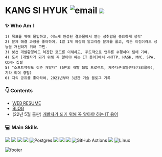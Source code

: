 # KANG SI HYUK ![email](https://img.shields.io/badge/📧_zlcls456@gmail.com-%23007396.svg?style=for-the-btn&logo=java&logoColor=white) [<img src="http://mazassumnida.wtf/api/mini/generate_badge?boj=zlcls456">](https://solved.ac/profile/zlcls456) 


### ✨ Who Am I
    1) 목표를 위해 몰입하고, 어느새 완성된 결과물에서 얻는 성취감을 중요하게 생각'
    2) 문제 해결 과정을 좋아하여, 1일 1개 이상의 알고리즘 문제를 풀고, 작은 이점이라도 성능을 개선하기 위해 고민.
    3) 낯선 개발환경에도 복잡한 코드를 이해하고, 주도적으로 업무를 수행하여 팀에 기여.
    4) 도서 [개발자가 되기 위해 꼭 알아야 하는 IT 용어]에서 <HTTP, HASH, MVC, SPA, CDN> 집필
    5) "소프트역량도 갖춘 개발자" (5번의 개발 협업 프로젝트, 제주더큰내일센터(대외활동), 기타 리더 경험)
    6) 지식 공유를 좋아하여, 2021년부터 3년간 기술 블로그 기록


### 👇 Contents

- [WEB RESUME](https://si-hyeak-kang.github.io/resume/)
- [BLOG](https://kang-james.tistory.com/)
- (22년 5월 출판) [개발자가 되기 위해 꼭 알아야 하는 IT 용어](https://m.yes24.com/Goods/Detail/109711067)

  
### 💻 Main Skills

<img src="https://img.shields.io/badge/JAVA-007396?style=for-the-badge&logo=Java&logoColor=white">&nbsp;<img src="https://img.shields.io/badge/Spring-6DB33F?style=for-the-badge&logo=Spring&logoColor=white">
<img src="https://img.shields.io/badge/JPA-green?style=for-the-badge&logo=JPA&logoColor=white">
<img src="https://img.shields.io/badge/mysql-4479A1?style=for-the-badge&logo=mysql&logoColor=white">
![Postgres](https://img.shields.io/badge/postgres-%23316192.svg?style=for-the-badge&logo=postgresql&logoColor=white)
<img src="https://img.shields.io/badge/git-F05032?style=for-the-badge&logo=git&logoColor=white">
<img src="https://img.shields.io/badge/aws_EC2-FF9900?style=for-the-badge&logo=Amazon EC2&logoColor=white">
<img src="https://img.shields.io/badge/aws_RDS-527FFF?style=for-the-badge&logo=Amazon RDS&logoColor=white">
![GitHub Actions](https://img.shields.io/badge/github%20actions-%232671E5.svg?style=for-the-badge&logo=githubactions&logoColor=white)
<img src="https://img.shields.io/badge/flutter-02569B?style=for-the-badge&logo=flutter&logoColor=white">
![Linux](https://img.shields.io/badge/Linux-FCC624?style=for-the-badge&logo=linux&logoColor=black)


![footer](https://capsule-render.vercel.app/api?type=waving&color=gradient&height=100&section=footer)
